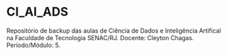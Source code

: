 # CI_AI_ADS

Repositório de backup das aulas de Ciência de Dados e Inteligência Artifical na Faculdade de Tecnologia SENAC/RJ.
Docente: Cleyton Chagas.
Período/Módulo: 5.
